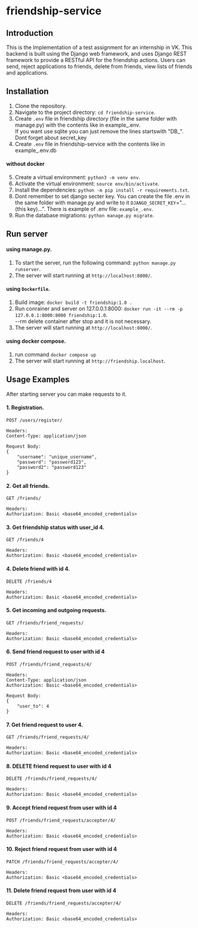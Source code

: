 # friendship-service
## Introduction

This is the Implementation of a test assignment for an internship in VK. This backend is built using the Django web framework, and uses Django REST framework to provide a RESTful API for the friendship actions. Users can send, reject applications to friends, delete from friends, view lists of friends and applications.

## Installation
1. Clone the repository.
2. Navigate to the project directory: `cd friendship-service`.
3. Create `.env` file in friendship directory (file in the same folder with manage.py) with the contents like in example_.env.  
If you want use sqlite you can just remove the lines startswith "DB_". Dont forget about secret_key
4.  Create `.env` file in friendship-service with the contents like in example_.env.db

#### without docker
5. Create a virtual environment: `python3 -m venv env`.
6. Activate the virtual environment: `source env/bin/activate`.
7. Install the dependencies: `python -m pip install -r requirements.txt`.
8. Dont remember to set django secter key. You can create the file .env in the same folder with manage.py and write to it `DJANGO_SECRET_KEY`="...(this key)...". There is example of .env file: `example_.env`.
9. Run the database migrations: `python manage.py migrate`.

## Run server
#### using manage.py.
1. To start the server, run the following command: `python manage.py runserver`.  
2. The server will start running at `http://localhost:8000/`.

#### using `Dockerfile`.
1. Build image: `docker build -t friendship:1.0 .`
2. Run conrainer and server on 127.0.0.1:8000: `docker run -it --rm -p 127.0.0.1:8000:8000 friendship:1.0`.  
--rm delete container after stop and it is not necessary.
3. The server will start running at `http://localhost:8000/`.

#### using docker compose.
1. run command `docker compose up`
2. The server will start running at `http://friendship.localhost`.

## Usage Examples
After starting server you can make requests to it.

#### 1. Registration.
```commandline
POST /users/register/

Headers:
Content-Type: application/json

Request Body:
{
    "username": "unique_username",
    "password": "password123",
    "password2": "password123"
}
```

#### 2. Get all friends.
```commandline
GET /friends/

Headers:
Authorization: Basic <base64_encoded_credentials>
```

#### 3. Get friendship status with user_id 4.
```commandline
GET /friends/4

Headers:
Authorization: Basic <base64_encoded_credentials>
```

#### 4. Delete friend with id 4.
```commandline
DELETE /friends/4

Headers:
Authorization: Basic <base64_encoded_credentials>
```

#### 5. Get incoming and outgoing requests.
```commandline
GET /friends/friend_requests/

Headers:
Authorization: Basic <base64_encoded_credentials>
```

#### 6. Send friend request to user with id 4
```commandline
POST /friends/friend_requests/4/

Headers:
Content-Type: application/json
Authorization: Basic <base64_encoded_credentials>

Request Body:
{
    "user_to": 4
}
```

#### 7. Get friend request to user 4.
```commandline
GET /friends/friend_requests/4/

Headers:
Authorization: Basic <base64_encoded_credentials>
```

#### 8. DELETE friend request to user with id 4
```commandline
DELETE /friends/friend_requests/4/

Headers:
Authorization: Basic <base64_encoded_credentials>
```

#### 9. Accept friend request from user with id 4
```commandline
POST /friends/friend_requests/accepter/4/

Headers:
Authorization: Basic <base64_encoded_credentials>
```

#### 10. Reject friend request from user with id 4
```commandline
PATCH /friends/friend_requests/accepter/4/

Headers:
Authorization: Basic <base64_encoded_credentials>
```

#### 11. Delete friend request from user with id 4
```commandline
DELETE /friends/friend_requests/accepter/4/

Headers:
Authorization: Basic <base64_encoded_credentials>
```
